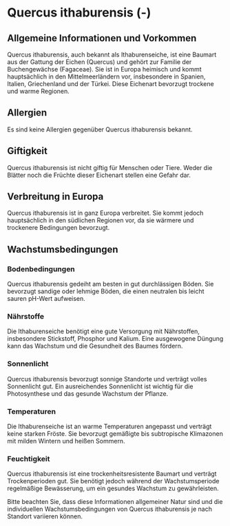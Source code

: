 # Quercus ithaburensis (-)

## Allgemeine Informationen und Vorkommen
Quercus ithaburensis, auch bekannt als Ithaburenseiche, ist eine Baumart aus der Gattung der Eichen (Quercus) und gehört zur Familie der Buchengewächse (Fagaceae). Sie ist in Europa heimisch und kommt hauptsächlich in den Mittelmeerländern vor, insbesondere in Spanien, Italien, Griechenland und der Türkei. Diese Eichenart bevorzugt trockene und warme Regionen.

## Allergien
Es sind keine Allergien gegenüber Quercus ithaburensis bekannt.

## Giftigkeit
Quercus ithaburensis ist nicht giftig für Menschen oder Tiere. Weder die Blätter noch die Früchte dieser Eichenart stellen eine Gefahr dar.

## Verbreitung in Europa
Quercus ithaburensis ist in ganz Europa verbreitet. Sie kommt jedoch hauptsächlich in den südlichen Regionen vor, da sie wärmere und trockenere Bedingungen bevorzugt.

## Wachstumsbedingungen
### Bodenbedingungen
Quercus ithaburensis gedeiht am besten in gut durchlässigen Böden. Sie bevorzugt sandige oder lehmige Böden, die einen neutralen bis leicht sauren pH-Wert aufweisen.

### Nährstoffe
Die Ithaburenseiche benötigt eine gute Versorgung mit Nährstoffen, insbesondere Stickstoff, Phosphor und Kalium. Eine ausgewogene Düngung kann das Wachstum und die Gesundheit des Baumes fördern.

### Sonnenlicht
Quercus ithaburensis bevorzugt sonnige Standorte und verträgt volles Sonnenlicht gut. Ein ausreichendes Sonnenlicht ist wichtig für die Photosynthese und das gesunde Wachstum der Pflanze.

### Temperaturen
Die Ithaburenseiche ist an warme Temperaturen angepasst und verträgt keine starken Fröste. Sie bevorzugt gemäßigte bis subtropische Klimazonen mit milden Wintern und heißen Sommern.

### Feuchtigkeit
Quercus ithaburensis ist eine trockenheitsresistente Baumart und verträgt Trockenperioden gut. Sie benötigt jedoch während der Wachstumsperiode regelmäßige Bewässerung, um ein gesundes Wachstum zu gewährleisten.

Bitte beachten Sie, dass diese Informationen allgemeiner Natur sind und die individuellen Wachstumsbedingungen von Quercus ithaburensis je nach Standort variieren können.
